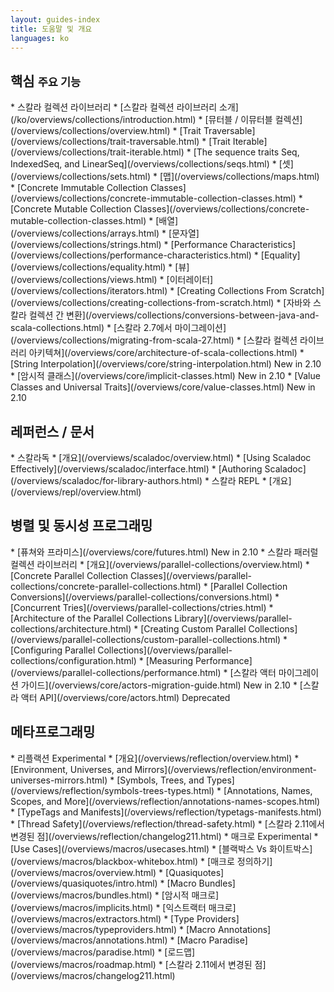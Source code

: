 ```yaml
---
layout: guides-index
title: 도움말 및 개요
languages: ko
---
```


<div class="page-header-index">
  <h2>핵심 <small>주요 기능</small></h2>
</div>
  * 스칼라 컬렉션 라이브러리
    * [스칼라 컬렉션 라이브러리 소개](/ko/overviews/collections/introduction.html)
    * [뮤터블 / 이뮤터블 컬렉션](/overviews/collections/overview.html)
    * [Trait Traversable](/overviews/collections/trait-traversable.html)
    * [Trait Iterable](/overviews/collections/trait-iterable.html)
    * [The sequence traits Seq, IndexedSeq, and LinearSeq](/overviews/collections/seqs.html)
    * [셋](/overviews/collections/sets.html)
    * [맵](/overviews/collections/maps.html)
    * [Concrete Immutable Collection Classes](/overviews/collections/concrete-immutable-collection-classes.html)
    * [Concrete Mutable Collection Classes](/overviews/collections/concrete-mutable-collection-classes.html)
    * [배열](/overviews/collections/arrays.html)
    * [문자열](/overviews/collections/strings.html)
    * [Performance Characteristics](/overviews/collections/performance-characteristics.html)
    * [Equality](/overviews/collections/equality.html)
    * [뷰](/overviews/collections/views.html)
    * [이터레이터](/overviews/collections/iterators.html)
    * [Creating Collections From Scratch](/overviews/collections/creating-collections-from-scratch.html)
    * [자바와 스칼라 컬렉션 간 변환](/overviews/collections/conversions-between-java-and-scala-collections.html)
    * [스칼라 2.7에서 마이그레이션](/overviews/collections/migrating-from-scala-27.html)
  * [스칼라 컬렉션 라이브러리 아키텍쳐](/overviews/core/architecture-of-scala-collections.html)
  * [String Interpolation](/overviews/core/string-interpolation.html) <span class="label success">New in 2.10</span>
  * [암시적 클래스](/overviews/core/implicit-classes.html) <span class="label success">New in 2.10</span>
  * [Value Classes and Universal Traits](/overviews/core/value-classes.html) <span class="label success">New in 2.10</span>

<div class="page-header-index">
  <h2>레퍼런스 / 문서</h2>
</div>
  * 스칼라독
    * [개요](/overviews/scaladoc/overview.html)
    * [Using Scaladoc Effectively](/overviews/scaladoc/interface.html)
    * [Authoring Scaladoc](/overviews/scaladoc/for-library-authors.html)
  * 스칼라 REPL
    * [개요](/overviews/repl/overview.html)

<div class="page-header-index">
  <h2>병렬 및 동시성 프로그래밍</h2>
</div>
  * [퓨쳐와 프라미스](/overviews/core/futures.html) <span class="label success">New in 2.10</span>
  * 스칼라 패러럴 컬렉션 라이브러리
    * [개요](/overviews/parallel-collections/overview.html)
    * [Concrete Parallel Collection Classes](/overviews/parallel-collections/concrete-parallel-collections.html)
    * [Parallel Collection Conversions](/overviews/parallel-collections/conversions.html)
    * [Concurrent Tries](/overviews/parallel-collections/ctries.html)
    * [Architecture of the Parallel Collections Library](/overviews/parallel-collections/architecture.html)
    * [Creating Custom Parallel Collections](/overviews/parallel-collections/custom-parallel-collections.html)
    * [Configuring Parallel Collections](/overviews/parallel-collections/configuration.html)
    * [Measuring Performance](/overviews/parallel-collections/performance.html)
  * [스칼라 액터 마이그레이션 가이드](/overviews/core/actors-migration-guide.html) <span class="label success">New in 2.10</span>
  * [스칼라 액터 API](/overviews/core/actors.html) <span class="label important">Deprecated</span>

<div class="page-header-index">
  <h2>메타프로그래밍</h2>
</div>
  * 리플랙션 <span class="label important">Experimental</span>
    * [개요](/overviews/reflection/overview.html)
    * [Environment, Universes, and Mirrors](/overviews/reflection/environment-universes-mirrors.html)
    * [Symbols, Trees, and Types](/overviews/reflection/symbols-trees-types.html)
    * [Annotations, Names, Scopes, and More](/overviews/reflection/annotations-names-scopes.html)
    * [TypeTags and Manifests](/overviews/reflection/typetags-manifests.html)
    * [Thread Safety](/overviews/reflection/thread-safety.html)
    * [스칼라 2.11에서 변경된 점](/overviews/reflection/changelog211.html)
  * 매크로 <span class="label important">Experimental</span>
    * [Use Cases](/overviews/macros/usecases.html)
    * [블랙박스 Vs 화이트박스](/overviews/macros/blackbox-whitebox.html)
    * [매크로 정의하기](/overviews/macros/overview.html)
    * [Quasiquotes](/overviews/quasiquotes/intro.html)
    * [Macro Bundles](/overviews/macros/bundles.html)
    * [암시적 매크로](/overviews/macros/implicits.html)
    * [익스트랙터 매크로](/overviews/macros/extractors.html)
    * [Type Providers](/overviews/macros/typeproviders.html)
    * [Macro Annotations](/overviews/macros/annotations.html)
    * [Macro Paradise](/overviews/macros/paradise.html)
    * [로드맵](/overviews/macros/roadmap.html)
    * [스칼라 2.11에서 변경된 점](/overviews/macros/changelog211.html)

